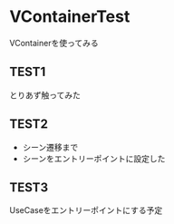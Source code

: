 # VContainerTest
VContainerを使ってみる

## TEST1 
とりあず触ってみた

## TEST2
- シーン遷移まで
- シーンをエントリーポイントに設定した

## TEST3
UseCaseをエントリーポイントにする予定
